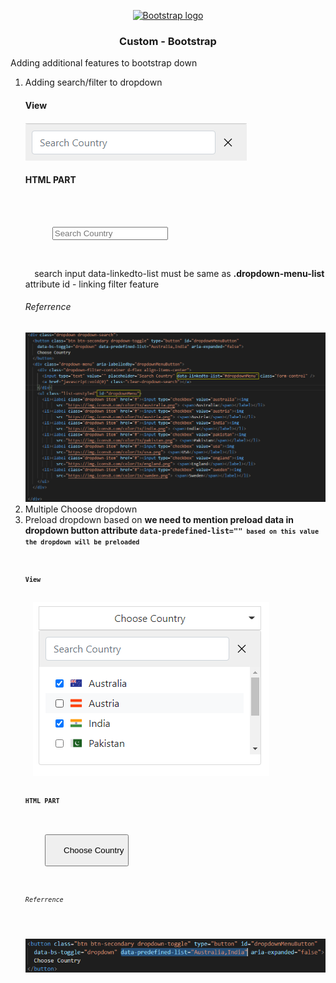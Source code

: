 <p align="center">
  <a href="https://getbootstrap.com/">
    <img src="https://getbootstrap.com/docs/5.0/assets/brand/bootstrap-logo-shadow.png" alt="Bootstrap logo" width="200" height="165">
  </a>
</p>

<h3 align="center">Custom - Bootstrap</h3>

<p>Adding additional features to bootstrap down</p>

<ol>
  <li style="border-bottom:1px solid #333:padding:10px 0;">Adding search/filter to dropdown
  <h4>View</h4>
  <img src="https://github.com/chandar1119/dropdown/blob/master/assets/images/onlyfor-readme/sample-search.png">

  <h4>HTML PART</h4>
  <code>
    <div class="dropdown-filter-container d-flex align-items-center">
      <input type="text" value="" placeholder="Search Country" data-linkedto-list="#dropdownMenu" class="form-control" />
      <a href="javascript:void(0)" class="clear-dropdown-search"></a>
    </div>
  </code>
  search input data-linkedto-list must be same as <b>.dropdown-menu-list</b> attribute id - linking filter feature
  <h6>Referrence </h6>
  <img src="https://github.com/chandar1119/dropdown/blob/master/assets/images/onlyfor-readme/input-ref.png">

  </li>
  <li style="border-bottom:1px solid #333:padding:10px 0;">Multiple Choose dropdown</li>

  <li style="border-bottom:1px solid #333:padding:10px 0;">Preload dropdown based on <b> we need to mention preload data in dropdown button attribute <code>data-predefined-list=""<code> based on this value the dropdown will be preloaded<b>

  <h4>View</h4>
  <img src="https://github.com/chandar1119/dropdown/blob/master/assets/images/onlyfor-readme/sample-dropdown.png">
  <h4>HTML PART</h4>
  <code>
      <button class="btn btn-secondary dropdown-toggle" type="button" id="dropdownMenuButton"
      data-bs-toggle="dropdown" data-predefined-list="Australia,India" aria-expanded="false">
      Choose Country
      </button>
  </code>
  <h6>Referrence </h6>
  <img src="https://github.com/chandar1119/dropdown/blob/master/assets/images/onlyfor-readme/sample-html-code.png">

  </li>
</ol>

